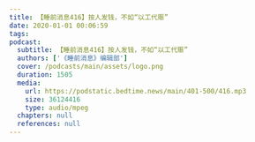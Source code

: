 ```yaml
---
title: 【睡前消息416】按人发钱，不如“以工代赈”
date: 2020-01-01 00:06:59
tags:
podcast:
  subtitle: 【睡前消息416】按人发钱，不如“以工代赈”
  authors: ['《睡前消息》编辑部']
  cover: /podcasts/main/assets/logo.png
  duration: 1505
  media:
    url: https://podstatic.bedtime.news/main/401-500/416.mp3
    size: 36124416
    type: audio/mpeg
  chapters: null
  references: null
---
```

